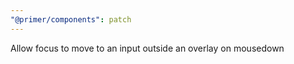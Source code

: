 ```yaml
---
"@primer/components": patch
---
```


Allow focus to move to an input outside an overlay on mousedown
